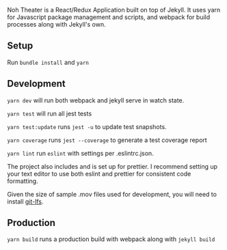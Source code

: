Noh Theater is a React/Redux Application built on top of Jekyll. It uses yarn for Javascript package management and scripts, and webpack for build processes along with Jekyll's own.

## Setup

Run `bundle install` and `yarn`

## Development

`yarn dev` will run both webpack and jekyll serve in watch state.

`yarn test` will run all jest tests

`yarn test:update` runs `jest -u` to update test snapshots.

`yarn coverage` runs `jest --coverage` to generate a test coverage report

`yarn lint` run `eslint` with settings per .eslintrc.json.

The project also includes and is set up for prettier. I recommend setting up your text editor to use both eslint and prettier for consistent code formatting.

Given the size of sample .mov files used for development, you will need to install [git-lfs](https://git-lfs.github.com).

## Production

`yarn build` runs a production build with webpack along with `jekyll build`
